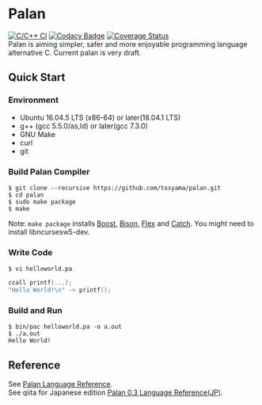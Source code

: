 # Palan
[![C/C++ CI](https://github.com/tosyama/palan/actions/workflows/build.yml/badge.svg?branch=master)](https://github.com/tosyama/palan/actions/workflows/build.yml)
[![Codacy Badge](https://api.codacy.com/project/badge/Grade/8224c75046a04172a3798c29dd3aedd0)](https://www.codacy.com/app/tosyama/palan?utm_source=github.com&amp;utm_medium=referral&amp;utm_content=tosyama/palan&amp;utm_campaign=Badge_Grade)
[![Coverage Status](https://img.shields.io/coveralls/github/tosyama/palan/master.svg)](https://coveralls.io/github/tosyama/palan?branch=master)  
Palan is aiming simpler, safer and more enjoyable programming language alternative C.
Current palan is very draft.

## Quick Start
### Environment
*   Ubuntu 16.04.5 LTS (x86-64) or later(18.04.1 LTS)
*   g++ (gcc 5.5.0/as,ld) or later(gcc 7.3.0)
*   GNU Make
*   curl
*   git

### Build Palan Compiler
```console
$ git clone --recursive https://github.com/tosyama/palan.git
$ cd palan
$ sudo make package
$ make
```
Note: `make package` installs [Boost][boost], [Bison][bison], [Flex][flex] and [Catch][catch]. You might need to install libncursesw5-dev.

### Write Code
```console
$ vi helloworld.pa
```
```go
ccall printf(...);
"Hello World!\n" -> printf();
```

### Build and Run
```console
$ bin/pac helloworld.pa -o a.out
$ ./a.out
Hello World!
```

## Reference
See [Palan Language Reference](https://github.com/tosyama/palan/tree/master/doc/REFERENCE.md).  
See qiita for Japanese edition [Palan 0.3 Language Reference(JP)](https://qiita.com/tosyama/items/44146bb978a31679e177).

[boost]: http://boost.org
[bison]: https://www.gnu.org/software/bison/
[flex]: https://github.com/westes/flex
[catch]: https://github.com/philsquared/Catch 

